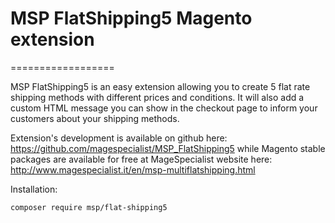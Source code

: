 # MSP FlatShipping5 Magento extension
==================

MSP FlatShipping5 is an easy extension allowing you to create 5 flat rate shipping methods with different prices and conditions.
It will also add a custom HTML message you can show in the checkout page to inform your customers about your shipping methods.

Extension's development is available on github here:
https://github.com/magespecialist/MSP_FlatShipping5
while Magento stable packages are available for free at MageSpecialist website here:  
http://www.magespecialist.it/en/msp-multiflatshipping.html

Installation:

    composer require msp/flat-shipping5

